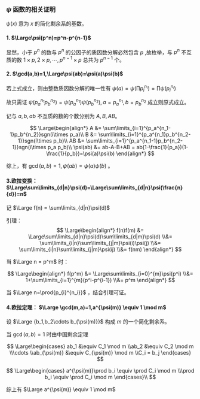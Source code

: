 ### $\psi$ 函数的相关证明

$\psi(x)$ 意为 $x$ 的简化剩余系的基数。

#### 1. $\Large\psi(p^n)=p^n-p^{n-1}$

显然，小于 $p^n$ 的数与 $p^n$ 的公因子的质因数分解必然包含 $p$ ,故枚举，与 $p^n$ 不互质的数 $1\times p,2\times p,\cdots,p^{n-1}\times p$ 总共为 $p^{n-1}$ 个。

#### 2. $\gcd(a,b)=1,\Large\psi(ab)=\psi(a)\psi(b)$

若上式成立，则由整数质因数分解的唯一性有 $\displaystyle{\psi(a)=\psi(\prod{p_{i}^{n_i}})}=\prod{\psi(p_{i}^{n_i})}$

故只需证 $\psi(p_a^{n_1}p_b^{n_2})=\psi(p_a^{n_1})\psi(p_b^{n_2}),a=p_a^{n_1},b=p_b^{n_2}$ 成立则原式成立。

记与 $a,b,ab$ 不互质的数的个数分别为 $A,B,AB$。

$$
\Large\begin{align*}
    A  &= \sum\limits_{i=1}^{p_a^{n_1-1}p_b^{n_2}}sgn(i\times p_a)\\
    B  &= \sum\limits_{i=1}^{p_a^{n_1}p_b^{n_2-1}}sgn(i\times p_b)\\
    AB &= \sum\limits_{i=1}^{p_a^{n_1-1}p_b^{n_2-1}}sgn(i\times p_a p_b)\\
    \psi(ab) &= ab-A-B+AB = ab(1-\frac{1}{p_a})(1-\frac{1}{p_b})=\psi(a)\psi(b)
\end{align*}
$$

综上，有 $\gcd(a,b)=1,\psi(ab)=\psi(a)\psi(b)$ 。

#### 3.欧拉变换： $\Large\sum\limits_{d|n}\psi(d)=\Large\sum\limits_{d|n}\psi(\frac{n}{d})=n$

记 $\Large f(n) = \sum\limits_{d|n}\psi(d)$

引理：
$$
\Large\begin{align*}
     f(n)f(m) &= \Large\sum\limits_{d|n}\psi(d)\sum\limits_{d|m}\psi(d)
    \\&= \sum\limits_{i|n}\sum\limits_{j|m}\psi(i)\psi(j)
    \\&= \sum\limits_{i|n}\sum\limits_{j|m}\psi(ij)
    \\&=  f(nm)
\end{align*}
$$

当 $\Large n = p^m$ 时：

$$
\Large\begin{align*}
     f(p^m) &= \Large\sum\limits_{i=0}^{m}\psi(p^i)
    \\&= 1+\sum\limits_{i=1}^{m}(p^i-p^{i-1})
    \\&= p^m
\end{align*}
$$

当 $\Large n=\prod{p_{i}^{n_i}}$ ，结合引理可证。

#### 4.欧拉定理： $\Large \gcd(m,a)=1,a^{\psi(m)} \equiv 1 \mod m$

设 $\Large {b_1,b_2\cdots b_{\psi(m)}}$ 构成 $m$ 的一个简化剩余系。

当 $\gcd(a,b) = 1$ 时由中国剩余定理

$$
\Large\begin{cases}
      ab_1 &\equiv C_1 \mod m
    \\ab_2 &\equiv C_2 \mod m
    \\\cdots
    \\ab_{\psi(m)} &\equiv C_{\psi(m)} \mod m
    \\C_i = b_j
\end{cases}
$$

$$
\Large\begin{cases}
    a^{\psi(m)}\prod b_i \equiv \prod C_i \mod m
    \\\prod b_i \equiv \prod C_i \mod m
\end{cases}\\
$$

综上有 $\Large a^{\psi(m)} \equiv 1 \mod m$